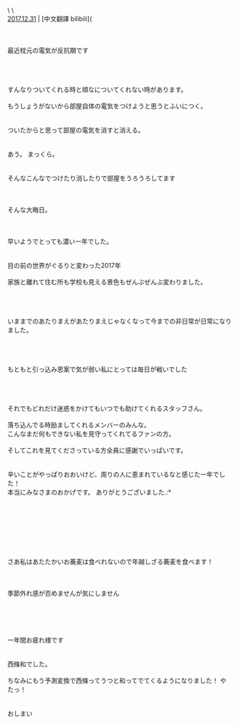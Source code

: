 \ \ \
[2017.12.31](http://blog.nanabunnonijyuuni.com/s/n227/diary/detail/122?ima=5613&cd=blog) | [中文翻譯 bilibili](
<br><br><br><br>
最近枕元の電気が反抗期です
<br><br><br><br><br>
すんなりついてくれる時と頑なについてくれない時があります。
<br><br>
もうしょうがないから部屋自体の電気をつけようと思うとふいにつく。
<br><br><br>
ついたからと思って部屋の電気を消すと消える。
<br><br><br>
あう。
まっくら。
<br><br><br>
そんなこんなでつけたり消したりで部屋をうろうろしてます
<br><br><br><br>
そんな大晦日。
<br><br><br><br>
早いようでとっても濃い一年でした。
<br><br><br>
目の前の世界がぐるりと変わった2017年
<br><br>
家族と離れて住む所も学校も見える景色もぜんぶぜんぶ変わりました。
<br><br><br><br><br>
いままでのあたりまえがあたりまえじゃなくなって今までの非日常が日常になりました。
<br><br><br><br><br>
もともと引っ込み思案で気が弱い私にとっては毎日が戦いでした
<br><br><br><br><br>
それでもどれだけ迷惑をかけてもいつでも助けてくれるスタッフさん。
<br><br>
落ち込んでる時励ましてくれるメンバーのみんな。
<br>
こんなまだ何もできない私を見守ってくれてるファンの方。
<br><br>
そしてこれを見てくださっている方全員に感謝でいっぱいです。
<br><br><br>
辛いことがやっぱりおおいけど、周りの人に恵まれているなと感じた一年でした！
<br>
本当にみなさまのおかげです。
ありがとうございました.:*
<br><br><br><br><br><br><br><br><br>
さあ私はあたたかいお蕎麦は食べれないので年越しざる蕎麦を食べます！
<br><br><br><br>
季節外れ感が否めませんが気にしません
<br><br><br><br><br><br>
一年間お疲れ様です
<br><br><br>
西條和でした。
<br><br>
ちなみにもう予測変換で西條ってうつと和ってでてくるようになりました！
やたっ！
<br><br><br>
おしまい
